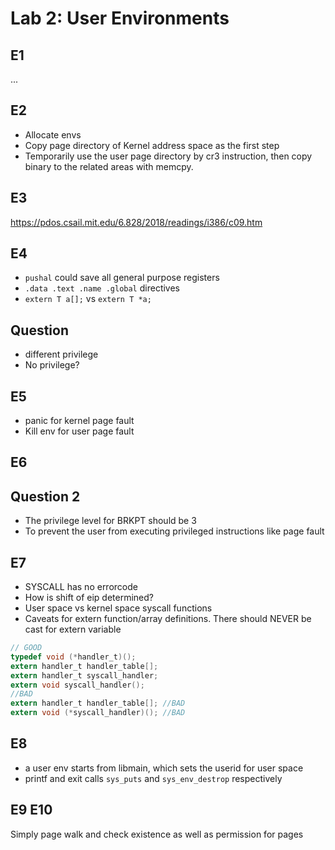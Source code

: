 # Lab 2: User Environments
## E1
...

## E2
+ Allocate envs
+ Copy page directory of Kernel address space as the first step
+ Temporarily use the user page directory by cr3 instruction, then copy binary to the related areas with memcpy.
 
## E3
https://pdos.csail.mit.edu/6.828/2018/readings/i386/c09.htm

## E4
+ `pushal` could save all general purpose registers
+ `.data .text .name .global` directives
+ `extern T a[];` vs `extern T *a;`

## Question
+ different privilege
+ No privilege?

## E5
+ panic for kernel page fault
+ Kill env for user page fault

## E6
## Question 2
+ The privilege level for BRKPT should be 3
+ To prevent the user from executing privileged instructions like page fault
 
## E7
+ SYSCALL has no errorcode
+ How is shift of eip determined?
+ User space vs kernel space syscall functions
+ Caveats for extern function/array definitions. There should NEVER be cast for extern variable
```c
// GOOD
typedef void (*handler_t)();
extern handler_t handler_table[];
extern handler_t syscall_handler;
extern void syscall_handler();
//BAD
extern handler_t handler_table[]; //BAD
extern void (*syscall_handler)(); //BAD
```


## E8
+ a user env starts from libmain, which sets the userid for user space
+ printf and exit calls `sys_puts` and `sys_env_destrop` respectively

## E9 E10
Simply page walk and check existence as well as permission for pages